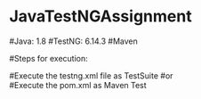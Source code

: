 # JavaTestNGAssignment


#Java: 1.8
#TestNG: 6.14.3
#Maven

#Steps for execution:

#Execute the testng.xml file as TestSuite
#or  
#Execute the pom.xml as Maven Test 